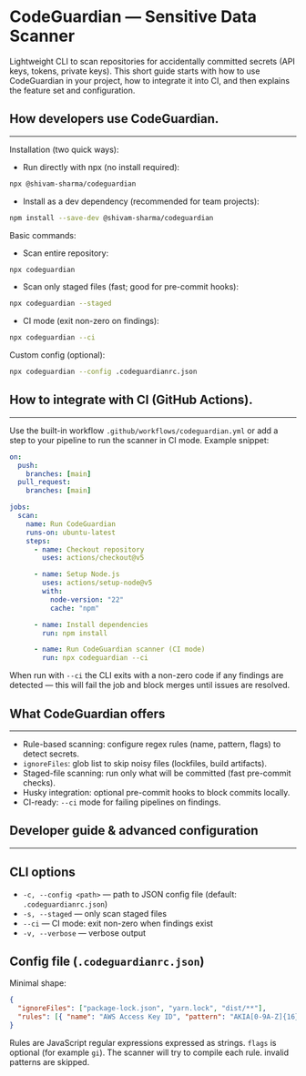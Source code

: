 # CodeGuardian — Sensitive Data Scanner

Lightweight CLI to scan repositories for accidentally committed secrets (API keys, tokens, private keys). This short guide starts with how to use CodeGuardian in your project, how to integrate it into CI, and then explains the feature set and configuration.

## How developers use CodeGuardian.

---

Installation (two quick ways):

- Run directly with npx (no install required):

```bash
npx @shivam-sharma/codeguardian
```

- Install as a dev dependency (recommended for team projects):

```bash
npm install --save-dev @shivam-sharma/codeguardian
```

Basic commands:

- Scan entire repository:

```bash
npx codeguardian
```

- Scan only staged files (fast; good for pre-commit hooks):

```bash
npx codeguardian --staged
```

- CI mode (exit non-zero on findings):

```bash
npx codeguardian --ci
```

Custom config (optional):

```bash
npx codeguardian --config .codeguardianrc.json
```

## How to integrate with CI (GitHub Actions).

---

Use the built-in workflow `.github/workflows/codeguardian.yml` or add a step to your pipeline to run the scanner in CI mode. Example snippet:

```yaml
on:
  push:
    branches: [main]
  pull_request:
    branches: [main]

jobs:
  scan:
    name: Run CodeGuardian
    runs-on: ubuntu-latest
    steps:
      - name: Checkout repository
        uses: actions/checkout@v5

      - name: Setup Node.js
        uses: actions/setup-node@v5
        with:
          node-version: "22"
          cache: "npm"

      - name: Install dependencies
        run: npm install

      - name: Run CodeGuardian scanner (CI mode)
        run: npx codeguardian --ci
```

When run with `--ci` the CLI exits with a non-zero code if any findings are detected — this will fail the job and block merges until issues are resolved.

## What CodeGuardian offers

---

- Rule-based scanning: configure regex rules (name, pattern, flags) to detect secrets.
- `ignoreFiles`: glob list to skip noisy files (lockfiles, build artifacts).
- Staged-file scanning: run only what will be committed (fast pre-commit checks).
- Husky integration: optional pre-commit hooks to block commits locally.
- CI-ready: `--ci` mode for failing pipelines on findings.

## Developer guide & advanced configuration

---

## CLI options

- `-c, --config <path>` — path to JSON config file (default: `.codeguardianrc.json`)
- `-s, --staged` — only scan staged files
- `--ci` — CI mode: exit non-zero when findings exist
- `-v, --verbose` — verbose output

## Config file (`.codeguardianrc.json`)

Minimal shape:

```json
{
  "ignoreFiles": ["package-lock.json", "yarn.lock", "dist/**"],
  "rules": [{ "name": "AWS Access Key ID", "pattern": "AKIA[0-9A-Z]{16}", "flags": "g" }]
}
```

Rules are JavaScript regular expressions expressed as strings. `flags` is optional (for example `gi`). The scanner will try to compile each rule. invalid patterns are skipped.
